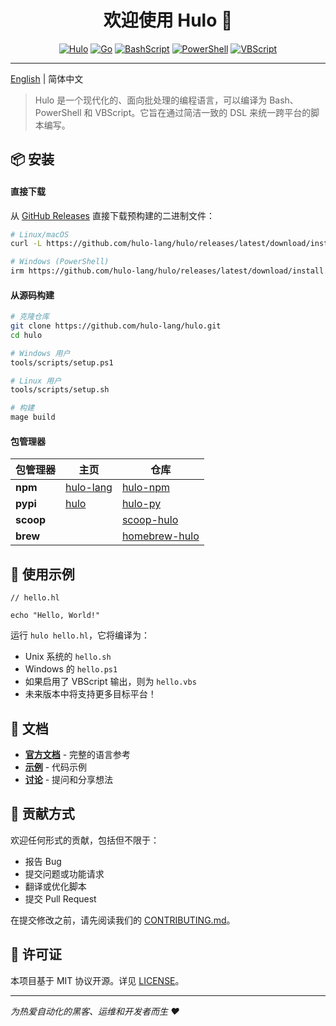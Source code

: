 <h1 align="center">欢迎使用 Hulo 👋</h1>
<center>

[![Hulo](https://img.shields.io/badge/Hulo-%238866E9.svg?logoColor=white&style=for-the-badge)](https://github.com/hulo-lang/hulo) [![Go](https://img.shields.io/badge/Go-1.24.4-%2300ADD8.svg?logo=go&logoColor=white&style=for-the-badge)](https://golang.org/) [![BashScript](https://img.shields.io/badge/Bash%20Script-%23121011.svg?logo=gnu-bash&logoColor=white&style=for-the-badge)](https://www.gnu.org/software/bash/) [![PowerShell](https://img.shields.io/badge/PowerShell-%235391FE.svg?logo=powershell&logoColor=white&style=for-the-badge)](https://learn.microsoft.com/en-us/powershell/) [![VBScript](https://img.shields.io/badge/VBScript-%234A4A4A.svg?logo=windows&logoColor=white&style=for-the-badge)](https://documentation.help/MS-Office-VBScript/VBSTOC.htm)

</center>

---

[English](README.md) | 简体中文

> Hulo 是一个现代化的、面向批处理的编程语言，可以编译为 Bash、PowerShell 和 VBScript。它旨在通过简洁一致的 DSL 来统一跨平台的脚本编写。

## 📦 安装

#### **直接下载**

从 [GitHub Releases](https://github.com/hulo-lang/hulo/releases) 直接下载预构建的二进制文件：

```sh
# Linux/macOS
curl -L https://github.com/hulo-lang/hulo/releases/latest/download/install.sh | bash

# Windows (PowerShell)
irm https://github.com/hulo-lang/hulo/releases/latest/download/install.ps1 | iex
```

#### **从源码构建**
```sh
# 克隆仓库
git clone https://github.com/hulo-lang/hulo.git
cd hulo

# Windows 用户
tools/scripts/setup.ps1

# Linux 用户
tools/scripts/setup.sh

# 构建
mage build
```

#### **包管理器**

| 包管理器 | 主页 | 仓库 |
|---------|------|------|
| **npm** | [hulo-lang](https://www.npmjs.com/package/hulo-lang) | [hulo-npm](https://github.com/hulo-lang/hulo-npm) |
| **pypi** | [hulo](https://pypi.org/project/hulo) | [hulo-py](https://github.com/hulo-lang/hulo-py) |
| **scoop** |  | [scoop-hulo](https://github.com/hulo-lang/scoop-hulo) |
| **brew** |  | [homebrew-hulo](https://github.com/hulo-lang/homebrew-hulo) |


## 🚀 使用示例

```hulo
// hello.hl

echo "Hello, World!"
```

运行 `hulo hello.hl`，它将编译为：
* Unix 系统的 `hello.sh`
* Windows 的 `hello.ps1`
* 如果启用了 VBScript 输出，则为 `hello.vbs`
* 未来版本中将支持更多目标平台！

## 📖 文档

- **[官方文档](https://hulo-lang.github.io/docs)** - 完整的语言参考
- **[示例](./examples/)** - 代码示例
- **[讨论](https://github.com/hulo-lang/hulo/discussions)** - 提问和分享想法

## 🤝 贡献方式

欢迎任何形式的贡献，包括但不限于：

- 报告 Bug
- 提交问题或功能请求
- 翻译或优化脚本
- 提交 Pull Request

在提交修改之前，请先阅读我们的 [CONTRIBUTING.md](CONTRIBUTING.md)。

## 📝 许可证

本项目基于 MIT 协议开源。详见 [LICENSE](LICENSE)。

---

_为热爱自动化的黑客、运维和开发者而生 ❤️_
